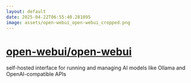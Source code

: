 ```yaml
---
layout: default
date: 2025-04-22T06:55:40.281095
image: assets/open-webui_open-webui_cropped.png
---
```


# [open-webui/open-webui](https://github.com/open-webui/open-webui)

self-hosted interface for running and managing AI models like Ollama and OpenAI-compatible APIs
